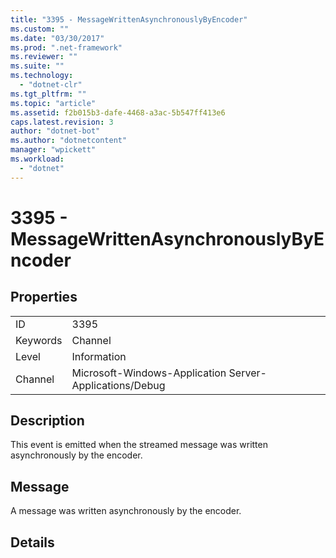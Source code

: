 ```yaml
---
title: "3395 - MessageWrittenAsynchronouslyByEncoder"
ms.custom: ""
ms.date: "03/30/2017"
ms.prod: ".net-framework"
ms.reviewer: ""
ms.suite: ""
ms.technology: 
  - "dotnet-clr"
ms.tgt_pltfrm: ""
ms.topic: "article"
ms.assetid: f2b015b3-dafe-4468-a3ac-5b547ff413e6
caps.latest.revision: 3
author: "dotnet-bot"
ms.author: "dotnetcontent"
manager: "wpickett"
ms.workload: 
  - "dotnet"
---
```

# 3395 - MessageWrittenAsynchronouslyByEncoder
## Properties  
  
|||  
|-|-|  
|ID|3395|  
|Keywords|Channel|  
|Level|Information|  
|Channel|Microsoft-Windows-Application Server-Applications/Debug|  
  
## Description  
 This event is emitted when the streamed message was written asynchronously by the encoder.  
  
## Message  
 A message was written asynchronously by the encoder.  
  
## Details
